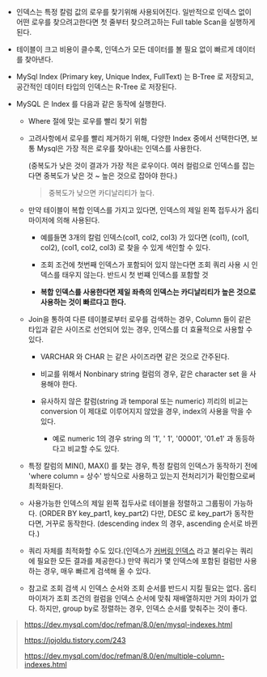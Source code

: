 - 인덱스는 특정 칼럼 값의 로우를 찾기위해 사용되어진다. 일반적으로 인덱스 없이 어떤 로우를 찾으려고한다면 첫 줄부터 찾으려고하는 Full table Scan을 실행하게 된다.

  

- 테이블이 크고 비용이 클수록, 인덱스가 모든 데이터를 볼 필요 없이 빠르게 데이터를 찾아낸다.

  

- MySql Index (Primary key, Unique Index, FullText) 는 B-Tree 로 저장되고, 공간적인 데이터 타입의 인덱스는 R-Tree 로 저장된다.

  

- MySQL 은 Index 를 다음과 같은 동작에 실행한다.

  - Where 절에 맞는 로우를 빨리 찾기 위함

    

  - 고려사항에서 로우를 빨리 제거하기 위해, 다양한 Index 중에서 선택한다면, 보통 Mysql은 가장 적은 로우를 찾아내는 인덱스를 사용한다.

    (중복도가 낮은 것이 결과가 가장 적은 로우이다. 여러 컬럼으로 인덱스를 잡는다면 중복도가 낮은 것 ~ 높은 것으로 잡아야 한다.)

    > 중복도가 낮으면 카디날리티가 높다. 

    

  - 만약 테이블이 복합 인덱스를 가지고 있다면, 인덱스의 제일 왼쪽 접두사가 옵티마이저에 의해 사용된다.

    - 예를들면 3개의 칼럼 인덱스(col1, col2, col3) 가 있다면 (col1), (col1, col2), (col1, col2, col3) 로 찾을 수 있게 색인할 수 있다.

      

    - 조회 조건에 첫번째 인덱스가 포함되어 있지 않는다면 조회 쿼리 사용 시 인덱스를 태우지 않는다. 반드시 첫 번쨰 인덱스를 포함할 것

      
      
    - **복합 인덱스를 사용한다면 제일 좌측의 인덱스는 카디날리티가 높은 것으로 사용하는 것이 빠르다고 한다.**

      

  - Join을 통하여 다른 테이블로부터 로우를 검색하는 경우, Column 들이 같은 타입과 같은 사이즈로 선언되어 있는 경우, 인덱스를 더 효율적으로 사용할 수 있다. 

    - VARCHAR 와 CHAR 는 같은 사이즈라면 같은 것으로 간주된다.

      

    - 비교를 위해서 Nonbinary string 컬럼의 경우, 같은 character set 을 사용해야 한다.

      

    - 유사하지 않은 칼럼(string 과 temporal 또는 numeric) 끼리의 비교는 conversion 이 제대로 이루어지지 않았을 경우, index의 사용을 막을 수 있다.

      - 예로 numeric 1의 경우 string 의 '1', ' 1', '00001', '01.e1' 과 동등하다고 비교할 수도 있다.

        

  - 특정 칼럼의 MIN(), MAX() 를 찾는 경우, 특정 칼럼의 인덱스가 동작하기 전에 'where column = 상수' 방식으로 사용하고 있는지 전처리기가 확인함으로써 최적화된다. 

    

  - 사용가능한 인덱스의 제일 왼쪽 접두사로 테이블을 정렬하고 그룹핑이 가능하다. (ORDER BY key_part1, key_part2) 다만, DESC 로 key_part가 동작한다면, 거꾸로 동작한다. (descending index 의 경우, ascending 순서로 바뀐다.)

    

  - 쿼리 자체를 최적화할 수도 있다.(인덱스가 [커버링 인덱스](https://dev.mysql.com/doc/refman/8.0/en/glossary.html#glos_covering_index) 라고 불리우는 쿼리에 필요한 모든 결과를 제공한다.) 만약 쿼리가 몇 인덱스에 포함된 컬럼만 사용하는 경우, 매우 빠르게 검색해 올 수 있다.

    
  
  - 참고로 조회 검색 시 인덱스 순서와 조회 순서를 반드시 지킬 필요는 없다.  옵티마이저가 조회 조건의 컬럼을 인덱스 순서에 맞춰 재배열하지만 거의 차이가 없다. 하지만,  group by로 정렬하는 경우, 인덱스 순서를 맞춰주는 것이 좋다.
  
    

> https://dev.mysql.com/doc/refman/8.0/en/mysql-indexes.html
>
> https://jojoldu.tistory.com/243
>
> https://dev.mysql.com/doc/refman/8.0/en/multiple-column-indexes.html
